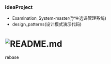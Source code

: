### ideaProject
- Examination_System-master(学生选课管理系统)
- design_patterns(设计模式演示代码)
# ![README.md](https://yijiebuyi.com/file/5a677ad6ed0e752df033715dd09dfbaf)
rebase
